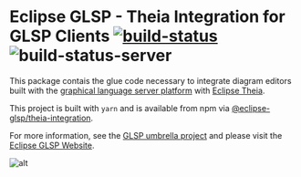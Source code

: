 # Eclipse GLSP - Theia Integration for GLSP Clients [![build-status](https://img.shields.io/jenkins/build?jobUrl=https%3A%2F%2Fci.eclipse.org%2Fglsp%2Fjob%2Feclipse-glsp%2Fjob%2Fglsp-theia-integration%2Fjob%2Fmaster%2F)](https://ci.eclipse.org/glsp/job/eclipse-glsp/job/glsp-theia-integration/)  ![build-status-server](https://img.shields.io/jenkins/build?jobUrl=https://ci.eclipse.org/glsp/job/deploy-npm-glsp-theia-integration/&label=publish)

This package contais the glue code necessary to integrate diagram editors built with the [graphical language server platform](https://github.com/eclipse-glsp/glsp) with [Eclipse Theia](https://github.com/theia-ide/theia).

This project is built with `yarn` and is available from npm via [@eclipse-glsp/theia-integration](https://www.npmjs.com/package/@eclipse-glsp/theia-integration).

For more information, see the [GLSP umbrella project](https://github.com/eclipse-glsp/glsp) and please visit the [Eclipse GLSP Website](https://www.eclipse.org/glsp).

![alt](https://www.eclipse.org/glsp/images/diagramanimated.gif)
